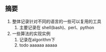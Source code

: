 ## 摘要
1. 整体记录针对不同的语言的一些可以复用的工具
   1. 主要记录在 shell(bash)、perl、python
2. 一些算法的实现实例
   1. 记录在algorithm下
   2. todo
aaaaaa
aaaaa
